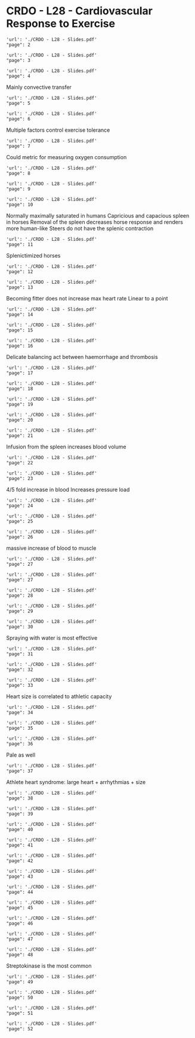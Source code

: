 # CRDO - L28 - Cardiovascular Response to Exercise

```pdf
'url': './CRDO - L28 - Slides.pdf'
"page": 2
```

```pdf
'url': './CRDO - L28 - Slides.pdf'
"page": 3
```

```pdf
'url': './CRDO - L28 - Slides.pdf'
"page": 4
```
Mainly convective transfer

```pdf
'url': './CRDO - L28 - Slides.pdf'
"page": 5
```

```pdf
'url': './CRDO - L28 - Slides.pdf'
"page": 6
```
Multiple factors control exercise tolerance

```pdf
'url': './CRDO - L28 - Slides.pdf'
"page": 7
```
Could metric for measuring oxygen consumption

```pdf
'url': './CRDO - L28 - Slides.pdf'
"page": 8
```

```pdf
'url': './CRDO - L28 - Slides.pdf'
"page": 9
```

```pdf
'url': './CRDO - L28 - Slides.pdf'
"page": 10
```
Normally maximally saturated in humans
Capricious and capacious spleen in horses
Removal of the spleen decreases horse response and renders more human-like
Steers do not have the splenic contraction

```pdf
'url': './CRDO - L28 - Slides.pdf'
"page": 11
```
Splenictimized horses

```pdf
'url': './CRDO - L28 - Slides.pdf'
"page": 12
```

```pdf
'url': './CRDO - L28 - Slides.pdf'
"page": 13
```
Becoming fitter does not increase max heart rate
Linear to a point

```pdf
'url': './CRDO - L28 - Slides.pdf'
"page": 14
```

```pdf
'url': './CRDO - L28 - Slides.pdf'
"page": 15
```


```pdf
'url': './CRDO - L28 - Slides.pdf'
"page": 16
```
Delicate balancing act between haemorrhage and thrombosis

```pdf
'url': './CRDO - L28 - Slides.pdf'
"page": 17
```

```pdf
'url': './CRDO - L28 - Slides.pdf'
"page": 18
```


```pdf
'url': './CRDO - L28 - Slides.pdf'
"page": 19
```

```pdf
'url': './CRDO - L28 - Slides.pdf'
"page": 20
```

```pdf
'url': './CRDO - L28 - Slides.pdf'
"page": 21
```
Infusion from the spleen increases blood volume 

```pdf
'url': './CRDO - L28 - Slides.pdf'
"page": 22
```

```pdf
'url': './CRDO - L28 - Slides.pdf'
"page": 23
```
4/5 fold increase in  blood
Increases pressure load

```pdf
'url': './CRDO - L28 - Slides.pdf'
"page": 24
```


```pdf
'url': './CRDO - L28 - Slides.pdf'
"page": 25
```

```pdf
'url': './CRDO - L28 - Slides.pdf'
"page": 26
```
massive increase of blood to muscle

```pdf
'url': './CRDO - L28 - Slides.pdf'
"page": 27
```

```pdf
'url': './CRDO - L28 - Slides.pdf'
"page": 27
```

```pdf
'url': './CRDO - L28 - Slides.pdf'
"page": 28
```

```pdf
'url': './CRDO - L28 - Slides.pdf'
"page": 29
```

```pdf
'url': './CRDO - L28 - Slides.pdf'
"page": 30
```
Spraying with water is most effective

```pdf
'url': './CRDO - L28 - Slides.pdf'
"page": 31
```

```pdf
'url': './CRDO - L28 - Slides.pdf'
"page": 32
```

```pdf
'url': './CRDO - L28 - Slides.pdf'
"page": 33
```
Heart size is correlated to athletic capacity

```pdf
'url': './CRDO - L28 - Slides.pdf'
"page": 34
```

```pdf
'url': './CRDO - L28 - Slides.pdf'
"page": 35
```

```pdf
'url': './CRDO - L28 - Slides.pdf'
"page": 36
```
Pale as well

```pdf
'url': './CRDO - L28 - Slides.pdf'
"page": 37
```
Athlete heart syndrome: large heart + arrhythmias + size

```pdf
'url': './CRDO - L28 - Slides.pdf'
"page": 38
```

```pdf
'url': './CRDO - L28 - Slides.pdf'
"page": 39
```

```pdf
'url': './CRDO - L28 - Slides.pdf'
"page": 40
```

```pdf
'url': './CRDO - L28 - Slides.pdf'
"page": 41
```

```pdf
'url': './CRDO - L28 - Slides.pdf'
"page": 42
```

```pdf
'url': './CRDO - L28 - Slides.pdf'
"page": 43
```

```pdf
'url': './CRDO - L28 - Slides.pdf'
"page": 44
```

```pdf
'url': './CRDO - L28 - Slides.pdf'
"page": 45
```

```pdf
'url': './CRDO - L28 - Slides.pdf'
"page": 46
```

```pdf
'url': './CRDO - L28 - Slides.pdf'
"page": 47
```

```pdf
'url': './CRDO - L28 - Slides.pdf'
"page": 48
```
Streptokinase is the most common

```pdf
'url': './CRDO - L28 - Slides.pdf'
"page": 49
```

```pdf
'url': './CRDO - L28 - Slides.pdf'
"page": 50
```

```pdf
'url': './CRDO - L28 - Slides.pdf'
"page": 51
```

```pdf
'url': './CRDO - L28 - Slides.pdf'
"page": 52
```
